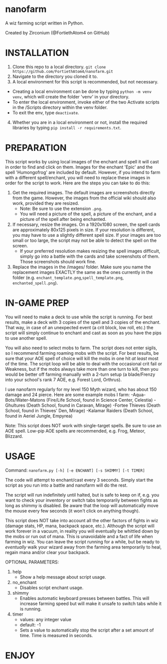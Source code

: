 # nanofarm

A wiz farming script written in Python. 

Created by Zirconium (@FortiethAtom4 on GitHub)

# INSTALLATION
1. Clone this repo to a local directory. `git clone https://github.com/FortiethAtom4/nanofarm.git` 
2. Navigate to the directory you cloned it to.
3. A local environment for this script is recommended, but not necessary.
 - Creating a local environment can be done by typing `python -m venv venv`, which will create the folder 'venv' in your directory.
 - To enter the local environment, invoke either of the two Activate scripts in the /Scripts directory within the venv folder.
 - To exit the env, type `deactivate`.
4. Whether you are in a local environment or not, install the required libraries by typing `pip install -r requirements.txt`.

# PREPARATION
This script works by using local images of the enchant and spell it will cast in order to find and click on them. Images for the enchant 'Epic' and the spell 'Humongofrog' are included by default. However, if you intend to farm with a different spell/enchant, you will need to replace these images in order for the script to work. Here are the steps you can take to do this:
1. Get the required images. The default images are screenshots directly from the game. However, the images from the official wiki should also work, provided they are resized. 
    - Note: Be sure to use the extension `.png`. 
    - You will need a picture of the spell, a picture of the enchant, and a picture of the spell after being enchanted.
2. If necessary, resize the images. On a 1920x1080 screen, the spell cards are approximately 80x125 pixels in size. If your resolution is different, you may have to use a slightly different spell size. If your images are too small or too large, the script may not be able to detect the spell on the screen.
    - If your preferred resolution makes resizing the spell images difficult, simply go into a battle with the cards and take screenshots of them. Those screenshots should work fine.
3. Replace the images in the /images/ folder. Make sure you name the replacement images EXACTLY the same as the ones currently in the folder (e.g. `enchant_template.png`,`spell_template.png`, `enchanted_spell.png`). 

# IN-GAME PREP
You will need to make a deck to use while the script is running. For best results, make a deck with 3 copies of the spell and 3 copies of the enchant. That way, in case of an unexpected event (a crit block, low roll, etc.) the script will simply continue to enchant and cast as soon as you have the pips to use another spell.

You will also need to select mobs to farm. The script does not enter sigils, so I recommend farming roaming mobs with the script. For best results, be sure that your AOE spell of choice will kill the mobs in one hit *at least* most of the time. The script loop will be able to deal with the occasional crit fail or Weakness, but if the mobs always take more than one turn to kill, then you would be better off farming manually with a 2-turn setup (a blade/Frenzy into your school's rank 7 AOE, e.g. Forest Lord, Orthrus).

I use nanofarm regularly for my level 150 Myth wizard, who has about 150 damage and 24 pierce. Here are some example mobs I farm:
-Aqua-Bots/Water-Matons (Fire/Life School, found in Science Center, Celestia)
-Ghultures (Death School, found in Caravan, Mirage)
-Fortee Thieves (Death School, found in Thieves' Den, Mirage)
-Kalamar Raiders (Death School, found in Aeriel Jungle, Empyrea) 


Note: This script does NOT work with single-target spells. Be sure to use an AOE spell. Low-pip AOE spells are recommended, e.g. Frog, Meteor, Blizzard. 

# USAGE

Command: `nanofarm.py [-h] [-e ENCHANT] [-s SHIMMY] [-t TIMER]` 

The code will attempt to enchant/cast every 3 seconds. Simply start the script as you run into a battle and nanofarm will do the rest. 

The script will run indefinitely until halted, but is safe to keep on if, e.g. you want to check your inventory or switch tabs temporarily between fights as long as shimmy is disabled. Be aware that the loop will automatically move the mouse every few seconds (it won't click on anything though).

This script does NOT take into account all the other factors of fights in wiz (damage stats, HP, mana, backpack space, etc.). Although the script will work forever in a vacuum, in reality you will eventually be whittled down by the mobs or run out of mana. This is unavoidable and a fact of life when farming in wiz. You can leave the script running for a while, but be ready to *eventually* walk your wizard away from the farming area temporarily to heal, regain mana and/or clear your backpack. 

OPTIONAL PARAMETERS:

1. help
    - Show a help message about script usage.
2. no_enchant
    - Disables script enchant usage.
3. shimmy
    - Enables automatic keyboard presses between battles. This will increase farming speed but will make it unsafe to switch tabs while it is running.
4. timer
    - values: any integer value
    - default: -1
    - Sets a value to automatically stop the script after a set amount of time. Time is measured in seconds.

# ENJOY
